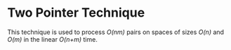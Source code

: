 # Two Pointer Technique

This technique is used to process *O(nm)* pairs on spaces of sizes *O(n)* and *O(m)* in the linear *O(n+m)* time.
